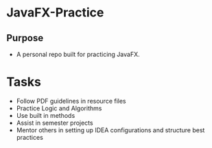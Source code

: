 # JavaFX-Practice

## Purpose
- A personal repo built for practicing JavaFX.

# Tasks

- Follow PDF guidelines in resource files
- Practice Logic and Algorithms
- Use built in methods
- Assist in semester projects
- Mentor others in setting up IDEA configurations and structure best practices 
